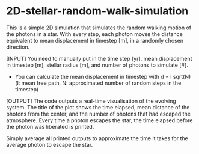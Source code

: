 # 2D-stellar-random-walk-simulation

This is a simple 2D simulation that simulates the random walking motion of the photons in a star.
With every step, each photon moves the distance equivalent to mean displacement in timestep [m], in a randomly chosen direction. 

[INPUT]
You need to manually put in the time step [yr], mean displacement in timestep [m], stellar radius [m], and number of photons to simulate [#].
* You can calculate the mean displacement in timestep with d = l sqrt(N) (l: mean free path, N: approximated number of random steps in the timestep)

[OUTPUT]
The code outputs a real-time visualisation of the evolving system.
The title of the plot shows the time elapsed, mean distance of the photons from the center, and the number of photons that had escaped the atmosphere. Every time a photon escapes the star, the time elapsed before the photon was liberated is printed. 

Simply average all printed outputs to approximate the time it takes for the average photon to escape the star.
